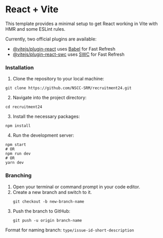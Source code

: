 # React + Vite

This template provides a minimal setup to get React working in Vite with HMR and some ESLint rules.

Currently, two official plugins are available:

- [@vitejs/plugin-react](https://github.com/vitejs/vite-plugin-react/blob/main/packages/plugin-react/README.md) uses [Babel](https://babeljs.io/) for Fast Refresh
- [@vitejs/plugin-react-swc](https://github.com/vitejs/vite-plugin-react-swc) uses [SWC](https://swc.rs/) for Fast Refresh

### Installation

1. Clone the repository to your local machine:

```
git clone https://github.com/NSCC-SRM/recruitment24.git
```

2. Navigate into the project directory:

```
cd recruitment24
```

3. Install the necessary packages:

```
npm install
```

4. Run the development server:

```
npm start
# OR 
npm run dev
# OR
yarn dev
```

### Branching
1. Open your terminal or command prompt in your code editor.
2. Create a new branch and switch to it.
   ```
   git checkout -b new-branch-name
   ```
3. Push the branch to GitHub:
   ```
   git push -u origin branch-name
   ```
Format for naming branch: ``` type/issue-id-short-description ```

